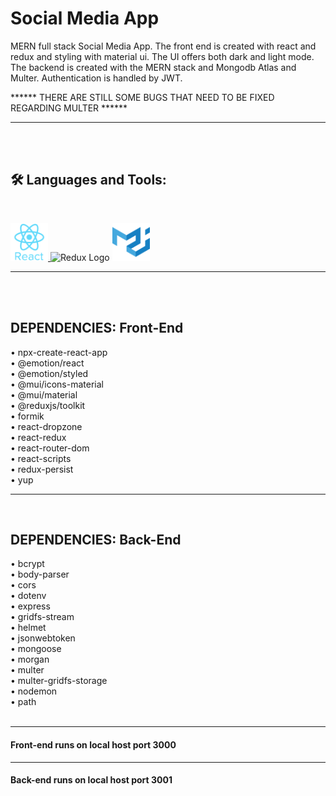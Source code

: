 <!-- Title Description -->
# Social Media App 
MERN full stack Social Media App.
The front end is created with react and redux and styling with material ui. The UI offers both dark and light mode.
The backend is created with the MERN stack and Mongodb Atlas and Multer. Authentication is handled by JWT.

****** THERE ARE STILL SOME BUGS THAT NEED TO BE FIXED REGARDING MULTER ****** 

<hr>

<br>
<br>
<!-- Technologies used -->
<div name = "Technologies"> 
<h2 align="left">🛠 Languages and Tools:</h2>
<br>
<p>
<a href="https://reactjs.org/" target="_blank" rel="noreferrer"> <img src="https://raw.githubusercontent.com/devicons/devicon/master/icons/react/react-original-wordmark.svg" alt="react" width="60" height="60"/> 
</a> 
<img src='https://raw.githubusercontent.com/reduxjs/redux/master/logo/logo.png' alt='Redux Logo' width='60'> 
</a>
<a href="https://mui.com/" rel="noopener" target="_blank"><img width="60" src="client/public/assets/muiLogo.svg" alt="MUI logo"></a>
</a>
</p>
</div>

<hr>

<br>
<br>

<!-- DEPENDENCIES FRONT-END -->
<div name = "Technologies"> 
<h2 align="left">DEPENDENCIES: Front-End</h2>
• npx-create-react-app<br>
• @emotion/react<br>
• @emotion/styled<br>
• @mui/icons-material<br>
• @mui/material<br>
• @reduxjs/toolkit<br>
• formik<br>
• react-dropzone<br>
• react-redux<br>
• react-router-dom<br>
• react-scripts<br>
• redux-persist<br>
• yup
<br>
</div>

<hr>

<br>


<!-- DEPENDENCIES BACK-END -->
<div name = "Technologies"> 
<h2 align="left">DEPENDENCIES: Back-End</h2>
• bcrypt<br>
• body-parser<br>
• cors<br>
• dotenv<br>
• express<br>
• gridfs-stream<br>
• helmet<br>
• jsonwebtoken<br>
• mongoose<br>
• morgan<br>
• multer<br>
• multer-gridfs-storage<br>
• nodemon<br>
• path
<br>
</div>

<br>

*****
<h4>Front-end runs on local host port 3000</h4>
<hr>
<h4>Back-end runs on local host port 3001</h4>











